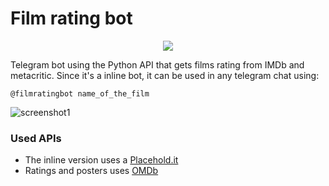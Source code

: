# Film rating bot
<p align="center">
<img src ="http://i.imgur.com/nAQJpnc.png" />
</p>

Telegram bot using the Python API that gets films rating from IMDb and metacritic.
Since it's a inline bot, it can be used in any telegram chat using:

```
@filmratingbot name_of_the_film
```

![screenshot1](http://i.imgur.com/MCFdx09.png "Screenshot 1")
### Used APIs

  * The inline version uses a [Placehold.it](https://placehold.it/)
  * Ratings and posters uses [OMDb](https://www.omdbapi.com/)

